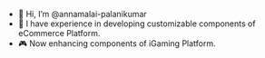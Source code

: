 - 👋 Hi, I’m @annamalai-palanikumar
- 🛒 I have experience in developing customizable components of eCommerce Platform.
- 🎮 Now enhancing components of iGaming Platform.
